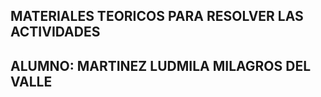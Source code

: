 ## MATERIALES TEORICOS PARA RESOLVER LAS ACTIVIDADES
## 
## ALUMNO: MARTINEZ LUDMILA MILAGROS DEL VALLE
